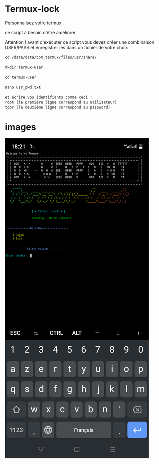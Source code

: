 # Termux-lock
Personnalisez votre termux 

ce script à besoin d'être améliorer

Attention !
    avant d'exécuter ce script vous devez créer une combinaison USER/PASS 
    et enregistrer les dans un fichier de votre choix 
    
    cd /data/data/com.termux/files/usr/share/
    
    mkdir termux-user
    
    cd termux-user
    
    nano usr_pwd.txt
    
    et écrire vos identifiants comme ceci :
    root (la première ligne correspond au utilisateur)
    toor (la deuxième ligne correspond au password)

# images
![termux lock in action](https://github.com/Dkwebpoint/Termux-lock/blob/0c740c6b0c3a90f1a5e88492d64661afdb56a372/Screenshot_20230702-182130.png)
